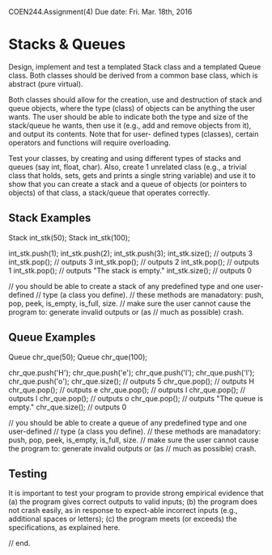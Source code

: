 COEN244.Assignment(4)    Due date: Fri. Mar. 18th, 2016

Stacks & Queues 
===============

Design, implement and test a templated Stack class and a templated Queue class. Both
classes should be derived from a common base class, which is abstract (pure virtual).

Both classes should allow for the creation, use and destruction of stack and queue 
objects, where the type (class) of objects can be anything the user wants. The
user should be able to indicate both the type and size of the stack/queue he wants, then
use it (e.g., add and remove objects from it), and output its contents. Note that for user-
defined types (classes), certain operators and functions will require overloading.

Test your classes, by creating and using different types of stacks and queues (say 
int, float, char). Also, create 1 unrelated class (e.g., a trivial class that holds, sets, 
gets and prints a single string variable) and use it to show that you can create a 
stack and a queue of objects (or pointers to objects) of that class, a stack/queue
that operates correctly.


Stack Examples
--------------
		
Stack<int>    int_stk(50);
Stack<float>  int_stk(100);

int_stk.push(1);
int_stk.push(2);
int_stk.push(3);
int_stk.size();  // outputs 3
int_stk.pop();   // outputs 3
int_stk.pop();   // outputs 2
int_stk.pop();   // outputs 1
int_stk.pop();   // outputs "The stack is empty."
int_stk.size();  // outputs 0

// you should be able to create a stack of any predefined type and one user-defined
// type (a class you define).
// these methods are manadatory: push, pop, peek, is_empty, is_full, size.
// make sure the user cannot cause the program to: generate invalid outputs or (as
// much as possible) crash.


Queue Examples 
--------------

Queue<char> chr_que(50);
Queue<char> chr_que(100);

chr_que.push('H');
chr_que.push('e');
chr_que.push('l');
chr_que.push('l');
chr_que.push('o');
chr_que.size();  // outputs 5
chr_que.pop();   // outputs H
chr_que.pop();   // outputs e
chr_que.pop();   // outputs l
chr_que.pop();   // outputs l
chr_que.pop();   // outputs o
chr_que.pop();   // outputs "The queue is empty."
chr_que.size();  // outputs 0

// you should be able to create a queue of any predefined type and one user-defined
// type (a class you define).
// these methods are manadatory: push, pop, peek, is_empty, is_full, size.
// make sure the user cannot cause the program to: generate invalid outputs or (as
// much as possible) crash.


Testing
-------

It is important to test your program to provide strong empirical evidence that (a) the program gives 
correct outputs to valid inputs; (b) the program does not crash easily, as in response to expect-able
incorrect inputs (e.g., additional spaces or letters); (c) the program meets (or exceeds) the specifications, 
as explained here.


// end.

